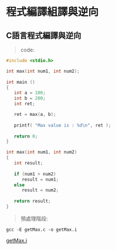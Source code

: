 # 程式編譯組譯與逆向

## C語言程式編譯與逆向

> code:
```c
#include <stdio.h>

int max(int num1, int num2);
 
int main ()
{
   int a = 100;
   int b = 200;
   int ret;

   ret = max(a, b);
 
   printf( "Max value is : %d\n", ret );
 
   return 0;
}

int max(int num1, int num2) 
{
   int result;
 
   if (num1 > num2)
      result = num1;
   else
      result = num2;
 
   return result; 
}
```

> 預處理階段:

`
gcc -E getMax.c -o getMax.i
`

[getMax.i]()
